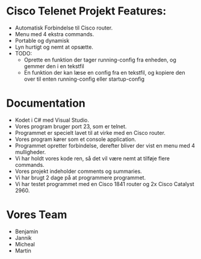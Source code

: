 # Cisco Telenet Projekt Features:

 - Automatisk Forbindelse til Cisco router.
 - Menu med 4 ekstra commands.
 - Portable og dynamisk
 - Lyn hurtigt og nemt at opsætte.
 - TODO:
   - Oprette en funktion der tager running-config fra enheden, og gemmer den i en tekstfil
   - En funktion der kan læse en config fra en tekstfil, og kopiere den over til enten running-config eller startup-config
 


# Documentation

- Kodet i C# med Visual Studio.
- Vores program bruger port 23, som er telnet.
- Programmet er specielt lavet til at virke med en Cisco router.
- Vores program kører som et console application.
- Programmet opretter forbindelse, derefter bliver der vist en menu med 4 mulligheder.
- Vi har holdt vores kode ren, så det vil være nemt at tilføje flere commands.
- Vores projekt indeholder comments og summaries.
- Vi har brugt 2 dage på at programmere programmet.
- Vi har testet programmet med en Cisco 1841 router og 2x Cisco Catalyst 2960.


# Vores Team

- Benjamin
- Jannik
- Micheal
- Martin
